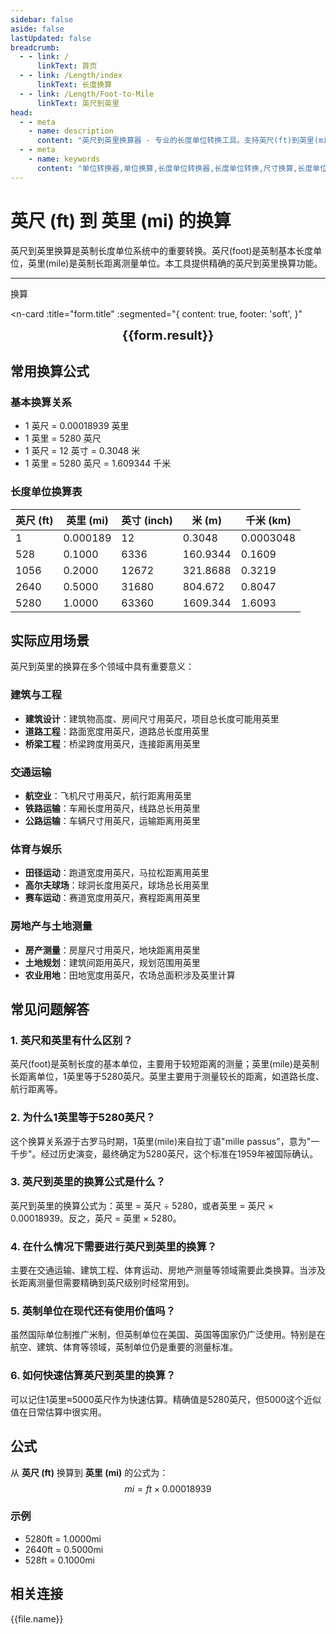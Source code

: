 ```yaml
---
sidebar: false
aside: false
lastUpdated: false
breadcrumb:
  - - link: /
      linkText: 首页
  - - link: /Length/index
      linkText: 长度换算
  - - link: /Length/Foot-to-Mile
      linkText: 英尺到英里
head:
  - - meta
    - name: description
      content: "英尺到英里换算器 - 专业的长度单位转换工具。支持英尺(ft)到英里(mi)的精确换算，提供详细的换算公式和实际应用案例。适用于英制单位转换、距离测量等场景。"
  - - meta
    - name: keywords
      content: "单位转换器,单位换算,长度单位转换器,长度单位转换,尺寸换算,长度单位换算,长度单位换算表,incho,foot long,imperial unit,one foot,feet foot,一英尺是多少厘米,英尺的英文,英寸英尺,一尺等于多少平方米,英尺 英寸,一平方英尺等于多少平方米,五英尺,英尺英寸,英尺单位,ft单位,一尺等于多少寸,一米等于多少英尺,一寸是多长,英寸和英尺,六英尺,一英尺等于多少英寸,一寸多长,feet是什么单位,英尺换算厘米,英制单位,英尺和英寸,一英尺等于多少米,英尺和厘米的换算,ft是什么单位,一英尺等于多少厘米,一英寸,英尺和米的换算,英尺换算"
---
```

# 英尺 (ft) 到 英里 (mi) 的换算

英尺到英里换算是英制长度单位系统中的重要转换。英尺(foot)是英制基本长度单位，英里(mile)是英制长距离测量单位。本工具提供精确的英尺到英里换算功能。

---
<script setup>
import { onMounted, reactive, inject, ref } from 'vue'
import { NButton, NForm, NFormItem, NInput, NInputNumber, NSelect, NCard, useMessage,NGrid ,NGi } from 'naive-ui'
import { defineClientComponent } from 'vitepress'
import { Length } from '../files';
const seoKey = ['单位转换器','单位换算','长度单位转换器','长度单位转换','尺寸换算','长度单位换算','长度单位换算表','incho','foot long','imperial unit','one foot','feet foot','一英尺是多少厘米','英尺的英文','英寸英尺','一尺等于多少平方米','英尺 英寸','一平方英尺等于多少平方米','五英尺','英尺英寸','英尺单位','ft单位','一尺等于多少寸','一米等于多少英尺','一寸是多长','英寸和英尺','六英尺','一英尺等于多少英寸','一寸多长','feet是什么单位','英尺换算厘米','英制单位','英尺和英寸','一英尺等于多少米','英尺和厘米的换算','ft是什么单位','一英尺等于多少厘米','一英寸','英尺和米的换算','英尺换算']
const convert = inject('convert')

const form = reactive({
  number: null,
  result: '',
  title: '英尺 (ft) 到 英里 (mi) 的换算',
})

const convertHandler = () => {
  if (form.number !== null && !isNaN(form.number)) {
    const convertedValue = parseFloat(form.number) * 0.00018939
    form.result = `${form.number}ft = ${convertedValue.toFixed(6)}mi`
  } else {
    form.result = '请输入有效的数值。'
  }
}
</script>

<n-form size="large" :model="form">
  <n-form-item label="英尺 (ft)">
    <n-input-number v-model:value="form.number" placeholder="输入英尺" style="width: 100%" />
  </n-form-item>
  <n-form-item>
    <n-button type="info" @click="convertHandler" block>换算</n-button>
  </n-form-item>
</n-form>

<n-card 
  :title="form.title"
  :segmented="{
    content: true,
    footer: 'soft',
  }"
>
  <div  style="text-align:center;font-size:20px;">
    <strong>{{form.result}}</strong>
  </div>
  <template #footer>
    <div>
      <span v-for="item of seoKey">{{item}}，</span>
    </div>
  </template>
</n-card>

## 常用换算公式

### 基本换算关系
- 1 英尺 = 0.00018939 英里
- 1 英里 = 5280 英尺
- 1 英尺 = 12 英寸 = 0.3048 米
- 1 英里 = 5280 英尺 = 1.609344 千米

### 长度单位换算表

| 英尺 (ft) | 英里 (mi) | 英寸 (inch) | 米 (m) | 千米 (km) |
|-----------|-----------|-------------|--------|-----------|
| 1 | 0.000189 | 12 | 0.3048 | 0.0003048 |
| 528 | 0.1000 | 6336 | 160.9344 | 0.1609 |
| 1056 | 0.2000 | 12672 | 321.8688 | 0.3219 |
| 2640 | 0.5000 | 31680 | 804.672 | 0.8047 |
| 5280 | 1.0000 | 63360 | 1609.344 | 1.6093 |

## 实际应用场景

英尺到英里的换算在多个领域中具有重要意义：

### 建筑与工程
- **建筑设计**：建筑物高度、房间尺寸用英尺，项目总长度可能用英里
- **道路工程**：路面宽度用英尺，道路总长度用英里
- **桥梁工程**：桥梁跨度用英尺，连接距离用英里

### 交通运输
- **航空业**：飞机尺寸用英尺，航行距离用英里
- **铁路运输**：车厢长度用英尺，线路总长用英里
- **公路运输**：车辆尺寸用英尺，运输距离用英里

### 体育与娱乐
- **田径运动**：跑道宽度用英尺，马拉松距离用英里
- **高尔夫球场**：球洞长度用英尺，球场总长用英里
- **赛车运动**：赛道宽度用英尺，赛程距离用英里

### 房地产与土地测量
- **房产测量**：房屋尺寸用英尺，地块距离用英里
- **土地规划**：建筑间距用英尺，规划范围用英里
- **农业用地**：田地宽度用英尺，农场总面积涉及英里计算

## 常见问题解答

### 1. 英尺和英里有什么区别？
英尺(foot)是英制长度的基本单位，主要用于较短距离的测量；英里(mile)是英制长距离单位，1英里等于5280英尺。英里主要用于测量较长的距离，如道路长度、航行距离等。

### 2. 为什么1英里等于5280英尺？
这个换算关系源于古罗马时期，1英里(mile)来自拉丁语"mille passus"，意为"一千步"。经过历史演变，最终确定为5280英尺，这个标准在1959年被国际确认。

### 3. 英尺到英里的换算公式是什么？
英尺到英里的换算公式为：英里 = 英尺 ÷ 5280，或者英里 = 英尺 × 0.00018939。反之，英尺 = 英里 × 5280。

### 4. 在什么情况下需要进行英尺到英里的换算？
主要在交通运输、建筑工程、体育运动、房地产测量等领域需要此类换算。当涉及长距离测量但需要精确到英尺级别时经常用到。

### 5. 英制单位在现代还有使用价值吗？
虽然国际单位制推广米制，但英制单位在美国、英国等国家仍广泛使用。特别是在航空、建筑、体育等领域，英制单位仍是重要的测量标准。

### 6. 如何快速估算英尺到英里的换算？
可以记住1英里≈5000英尺作为快速估算。精确值是5280英尺，但5000这个近似值在日常估算中很实用。

## 公式

从 **英尺 (ft)** 换算到 **英里 (mi)** 的公式为：
$$ mi = ft \times 0.00018939 $$

### 示例
- 5280ft = 1.0000mi
- 2640ft = 0.5000mi
- 528ft = 0.1000mi

## 相关连接
<n-grid x-gap="12" :cols="2">
  <n-gi v-for="(file, index) in Length" :key="index">
    <n-button
      text
      tag="a"
      :href="file.path"
      type="info"
    >
      {{file.name}}
    </n-button>
  </n-gi>
</n-grid>